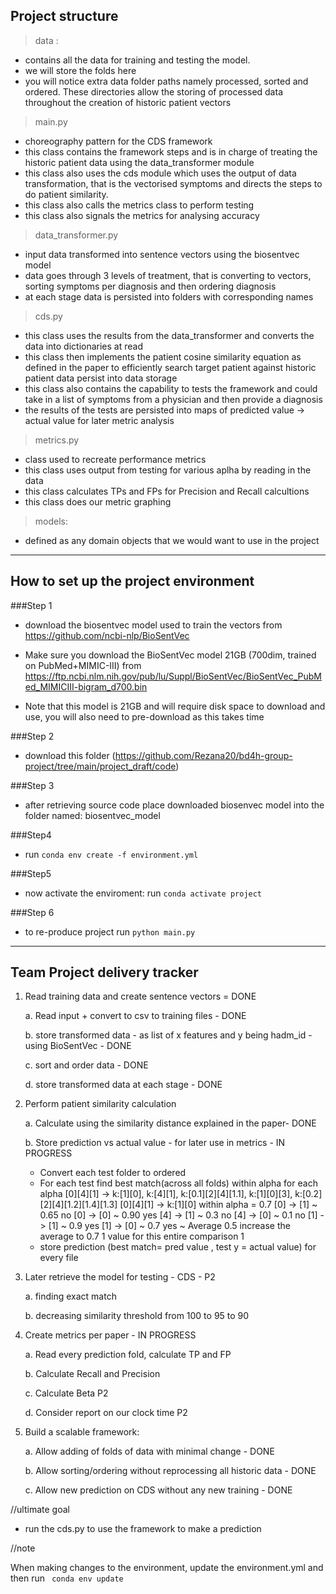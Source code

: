 

## Project structure

>data :
- contains all the data for training and testing the model. 
- we will store the folds here
- you will notice extra data folder paths namely processed, sorted and ordered. These directories allow the storing of processed data throughout the creation of historic patient vectors

> main.py
- choreography pattern for the CDS framework
- this class contains the framework steps and is in charge of treating the historic patient data using the data_transformer module
- this class also uses the cds module which uses the output of data transformation, that is the vectorised symptoms and directs the steps to do patient similarity. 
- this class also calls the metrics class to perform testing 
- this class also signals the metrics for analysing accuracy 

>data_transformer.py
- input data transformed into sentence vectors using the biosentvec model 
- data goes through 3 levels of treatment, that is converting to vectors, sorting symptoms per diagnosis and then ordering diagnosis
- at each stage data is persisted into folders with corresponding names 

>cds.py
- this class uses the results from the data_transformer and converts the data into dictionaries at read
- this class then implements the patient cosine similarity equation as defined in the paper to efficiently search target patient against historic patient data  persist into data storage 
- this class also contains the capability to tests the framework  and could take in a list of symptoms from a physician and then provide a diagnosis 
- the results of the tests are persisted into maps of predicted value -> actual value for later metric analysis

> metrics.py
- class used to recreate performance metrics 
- this class uses output from testing for various aplha by reading in the data 
- this class calculates TPs and FPs for Precision and Recall calcultions
- this class does our metric graphing

> models:
- defined as any domain objects that we would want to use in the project 

----


##  How to set up the project environment

###Step 1 
- download the biosentvec model used to train the vectors from https://github.com/ncbi-nlp/BioSentVec

- Make sure you download the BioSentVec model 21GB (700dim, trained on PubMed+MIMIC-III) from https://ftp.ncbi.nlm.nih.gov/pub/lu/Suppl/BioSentVec/BioSentVec_PubMed_MIMICIII-bigram_d700.bin

- Note that this model is 21GB and will require disk space to download and use, you will also need to pre-download as this takes time

###Step 2

- download this folder (https://github.com/Rezana20/bd4h-group-project/tree/main/project_draft/code)

###Step 3

- after retrieving source code place downloaded biosenvec  model into the folder named: biosentvec_model

###Step4
- run `conda env create -f environment.yml`

###Step5 
- now activate the enviroment: run `conda activate project`

###Step 6
- to re-produce project run `python main.py`

---------




## Team Project delivery tracker

1. Read training data and create sentence vectors = DONE
   
   a. Read input + convert to csv to training files - DONE
   
   b. store transformed data - as list of x features and y being hadm_id - using BioSentVec - DONE

   c. sort and order data - DONE
   
   d. store transformed data at each stage - DONE 

   
2. Perform patient similarity calculation
   
   a. Calculate using the similarity distance explained in the paper- DONE
   
   b. Store prediction vs actual value  - for later use in metrics - IN PROGRESS
      - Convert each test folder to ordered
      - For each test find best match(across all folds) within alpha for each alpha
         [0][4][1]   -> k:[1][0], k:[4][1], k:[0.1][2][4][1.1], k:[1][0][3], k:[0.2][2][4][1.2][1.4][1.3]
         [0][4][1]   -> k:[1][0] within alpha = 0.7
         [0] -> [1] ~  0.65  no
         [0] -> [0] ~  0.90  yes
         [4] -> [1] ~  0.3   no
         [4] -> [0] ~  0.1   no
         [1] -> [1] ~  0.9   yes
         [1] -> [0] ~  0.7   yes
         ~ Average 0.5 increase the average to 0.7
         1 value for this entire comparison  1 
      - store prediction (best match= pred value , test y = actual value) for every file


3. Later retrieve the model for testing - CDS - P2
   
    a. finding exact match 
   
    b. decreasing similarity threshold from 100 to 95 to 90 

   
4. Create metrics per paper - IN PROGRESS
    
    a. Read every prediction fold, calculate TP and FP 
   
    b. Calculate Recall and Precision 
   
    c. Calculate Beta P2 
   
    d. Consider report on our clock time P2
    

5. Build a scalable framework:
    
    a. Allow adding of folds of data with minimal change - DONE

    b. Allow sorting/ordering without reprocessing all historic data - DONE

    c. Allow new prediction on CDS without any new training - DONE

//ultimate goal
- run the cds.py to use the framework to make a prediction

//note

When making changes to the environment, update the environment.yml and then run ` conda env update`



